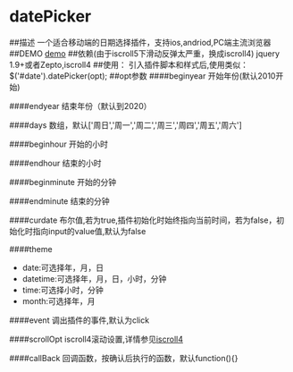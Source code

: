 # datePicker
##描述
一个适合移动端的日期选择插件，支持ios,andriod,PC端主流浏览器
##DEMO
[demo](http://ddd702.github.io/datePicker)
##依赖(由于iscroll5下滑动反弹太严重，换成iscroll4)
jquery 1.9+或者Zepto,iscroll4
##使用：
引入插件脚本和样式后,使用类似：$('#date').datePicker(opt);
##opt参数
####beginyear
开始年份(默认2010开始)

####endyear
结束年份（默认到2020）

####days
数组，默认['周日','周一','周二','周三','周四','周五','周六']

####beginhour
开始的小时

####endhour
结束的小时

####beginminute
开始的分钟

####endminute
结束的分钟

####curdate
布尔值,若为true,插件初始化时始终指向当前时间，若为false，初始化时指向input的value值,默认为false

####theme
- date:可选择年，月，日
- datetime:可选择年，月，日，小时，分钟
- time:可选择小时，分钟
- month:可选择年，月

####event
调出插件的事件,默认为click

####scrollOpt
iscroll4滚动设置,详情参见[iscroll4](http://cubiq.org/iscroll-4)

####callBack
回调函数，按确认后执行的函数，默认function(){}

